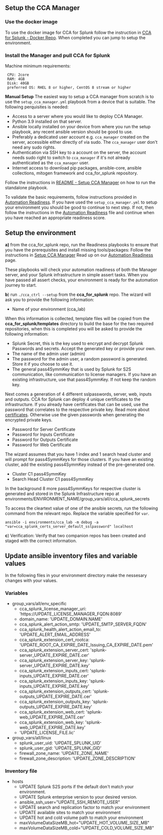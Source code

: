 ## Setup the CCA Manager

### Use the docker image
To use the docker image for CCA for Splunk follow the instruction in
[CCA for Splunk - Docker Repo](https://github.com/innovationfleet/docker).
When completed you can jump to setup the environment.

### Install the Manager and pull CCA for Splunk
Machine minimum requirements:
```
 CPU: 2core
 RAM: 4GB
 Disk: 40GB
 preferred OS: RHEL 8 or higher, CentOS 8 stream or higher
```
**Manual Setup**
The easiest way to setup a CCA manager from scratch is to use the `setup_cca_manager.yml` playbook from a device that is suitable. The following perquisites is needed:
* Access to a server where you would like to deploy CCA Manager.
* Python 3.9 installed on that server.
* Ansible locally installed on your device from where you run the setup playbook, any recent ansible version should be good to use.
* Preferably a dedicated user account e.g. `cca_manager` created on the server, accessible either directly of via sudo. The `cca_manager` user don't need any sudo rights.
* Authentication via SSH key to a account on the server, the account needs sudo right to switch to `cca_manager` if it's not already authenticated as the `cca_manager` user.
* Internet access to download pip packages, ansible-core, ansible collections, mitogen framework and cca_for_splunk repository.

Follow the instructions in [README - Setup CCA Manager](/roles/cca.setup.cca-manager/README.md) on how to run the standalone playbook.

To validate the basic requirements, follow instructions provided in [Automation Readiness](/automation_readiness.md). If you have used the `setup_cca_manager.yml` to setup your environment you should be good to continue to next step. If not, then follow the instructions in the [Automation Readiness](/automation_readiness.md) file and continue when you have reached an appropriate readiness score.

## Setup the environment 
**a)** from the cca_for_splunk repo, run the Readiness playbooks to ensure that you have the prerequisites and install missing tools/packages:
Follow the instructions in [Setup CCA Manager](#prerequisites)
Read up on our [Automation Readiness](/automation_readiness.md) page.

These playbooks will check your automation readiness of both the Manager server, and your Splunk infrastructure in simple assert tasks. When you have passed all assert checks, your environment is ready for the automation journey to start.

**b**) run `./cca_ctrl --setup` from the **cca_for_splunk** repo. The wizard will ask you to provide the following information:

* Name of your environment (cca_lab)

When this information is collected, template files will be copied from the **cca_for_splunk/templates** directory to build the base for the two required repositories, when this is completed you will be asked to provide the following information:

* Splunk Secret, this is the key used to encrypt and decrypt Splunk Passwords and secrets. Accept the generated key or provide your own.
* The name of the admin user (admin)
* The password for the admin user, a random password is generated. Store it if you choose to use it.
* The general pass4SymmKey that is used by Splunk for S2S communication, like communication to license managers. If you have an existing infrastructure, use that pass4SymmKey. If not keep the random key.

Next comes a generation of 4 different sslpasswords, server, web, inputs and outputs. CCA for Splunk can deploy 4 unique certificates to the infrastructure. If you already have certificates that can be used, use the password that correlates to the respective private key. Read more about [certificates](/roles/cca.splunk.ssl-certificates/README.md). Otherwise use the given passwords when generating the encrypted private keys.

* Password for Server Certificate
* Password for Inputs Certificate
* Password for Outputs Certificate
* Password for Web Certificate

The wizard assumes that you have 1 index and 1 search head cluster and will prompt for pass4SymmKeys for those clusters. If you have an existing cluster, add the existing pass4SymmKey instead of the pre-generated one.

* Cluster C1 pass4SymmKey
* Search Head Cluster C1 pass4SymmKey

In the background 8 more pass4SymmKeys for respective cluster is generated and stored in the Splunk Infrastructure repo at environments/ENVIRONMENT_NAME/group_vars/all/cca_splunk_secrets

To access the cleartext value of one of the ansible secrets, run the following command from the relevant repo. Replace the variable specified for `var`.
```
ansible -i environments/cca_lab -m debug -a "var=cca_splunk_certs_server_default_sslpassword" localhost
```

**c**) Verification: Verify that two companion repos has been created and staged with the correct information.

## Update ansible inventory files and variable values
In the following files in your environment directory make the nessesary changes with your values. 

### Variables
* group_vars/all/env_specific
  * cca_splunk_license_manager_uri: 'https://UPDATE_LICENSE_MANAGER_FQDN:8089'
  * domain_name: 'UPDATE_DOMAIN.NAME'
  * cca_splunk_alert_action_smtp: 'UPDATE_SMTP_SERVER_FQDN'
  * cca_splunk_health_alert_action_email_to: 'UPDATE_ALERT_EMAIL_ADDRESS'
  * cca_splunk_extension_cert_rootca: 'UPDATE_ROOT_CA_EXPIRE_DATE_Issuing_CA_EXPIRE_DATE.pem'
  * cca_splunk_extension_server_cert: 'splunk-server_UPDATE_EXPIRE_DATE.cer'
  * cca_splunk_extension_server_key: 'splunk-server_UPDATE_EXPIRE_DATE.key'
  * cca_splunk_extension_inputs_cert: 'splunk-inputs_UPDATE_EXPIRE_DATE.cer'
  * cca_splunk_extension_inputs_key: 'splunk-inputs_UPDATE_EXPIRE_DATE.key'
  * cca_splunk_extension_outputs_cert: 'splunk-outputs_UPDATE_EXPIRE_DATE.cer'
  * cca_splunk_extension_outputs_key: 'splunk-outputs_UPDATE_EXPIRE_DATE.key'
  * cca_splunk_extension_web_cert: 'splunk-web_UPDATE_EXPIRE_DATE.cer'
  * cca_splunk_extension_web_key: 'splunk-web_UPDATE_EXPIRE_DATE.key'
  * 'UPDATE_LICENSE_FILE.lic'
* group_vars/all/linux
  * splunk_user_uid: 'UPDATE_SPLUNK_UID'
  * splunk_user_gid: 'UPDATE_SPLUNK_GID'
  * firewall_zone_name: 'UPDATE_ZONE_NAME'
  * firewall_zone_description: 'UPDATE_ZONE_DESCRIPTION'

### Inventory file
* hosts
  * UPDATE Splunk S2S ports if the default don't match your environment.
  * UPDATE Splunk enterprise version to your desired version.
  * ansible_ssh_user="UPDATE_SSH_REMOTE_USER"
  * UPDATE search and replication factor to match your environment
  * UPDATE available sites to match your environment
  * UPDATE hot and cold volume path to match your environment
  * maxVolumeDataSizeMB_hot="UPDATE_HOT_VOLUME_SIZE_MB"
  * maxVolumeDataSizeMB_cold="UPDATE_COLD_VOLUME_SIZE_MB"

  